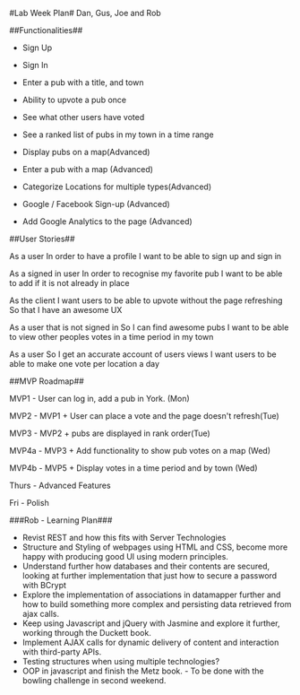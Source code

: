 #Lab Week Plan#
Dan, Gus, Joe and Rob


##Functionalities##

- Sign Up
- Sign In
- Enter a pub with a title, and town
- Ability to upvote a pub once
- See what other users have voted
- See a ranked list of pubs in my town in a time range

- Display pubs on a map(Advanced)
- Enter a pub with a map (Advanced)
- Categorize Locations for multiple types(Advanced)
- Google / Facebook Sign-up (Advanced)
- Add Google Analytics to the page (Advanced)

##User Stories##

As a user
In order to have a profile
I want to be able to sign up and sign in

As a signed in user
In order to recognise my favorite pub
I want to be able to add if it is not already in place

As the client
I want users to be able to upvote without the page refreshing
So that I have an awesome UX

As a user that is not signed in
So I can find awesome pubs
I want to be able to view other peoples votes in a time period in my town

As a user
So I get an accurate account of users views
I want users to be able to make one vote per location a day


##MVP Roadmap##

MVP1 - User can log in, add a pub in York. (Mon)

MVP2 - MVP1 + User can place a vote and the page doesn't refresh(Tue)

MVP3 - MVP2 + pubs are displayed in rank order(Tue)

MVP4a - MVP3 + Add functionality to show pub votes on a map (Wed)

MVP4b - MVP5 + Display votes in a time period and by town (Wed)

Thurs - Advanced Features

Fri - Polish

###Rob - Learning Plan###

- Revist REST and how this fits with Server Technologies
- Structure and Styling of webpages using HTML and CSS, become more happy with producing good UI using modern principles.
- Understand further how databases and their contents are secured, looking at further implementation that just how to secure a password with BCrypt
- Explore the implementation of associations in datamapper further and how to build something more complex and persisting data retrieved from ajax calls.
- Keep using Javascript and jQuery with Jasmine and explore it further, working through the Duckett book.
- Implement AJAX calls for dynamic delivery of content and interaction with third-party APIs.
- Testing structures when using multiple technologies?
- OOP in javascript and finish the Metz book. - To be done with the bowling challenge in second weekend.
